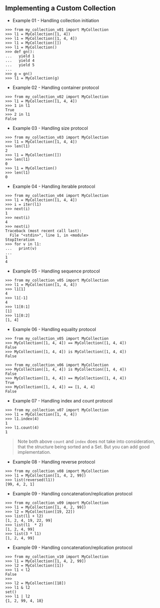 
## Implementing a Custom Collection

- Example 01 - Handling collection initiation

```commandline
>>> from my_collection_v01 import MyCollection
>>> l1 = MyCollection([1, 4])
>>> l1 = MyCollection([1, 4, 4])
>>> l1 = MyCollection([])
>>> l1 = MyCollection()
>>> def gn():
...   yield 1
...   yield 4
...   yield 5
...
>>> g = gn()
>>> l1 = MyCollection(g)

```

- Example 02 - Handling container protocol

```commandline
>>> from my_collection_v02 import MyCollection
>>> l1 = MyCollection([1, 4, 4])
>>> 1 in l1
True
>>> 2 in l1
False
```

- Example 03 - Handling size protocol

```commandline
>>> from my_collection_v03 import MyCollection
>>> l1 = MyCollection([1, 4, 4])
>>> len(l1)
2
>>> l1 = MyCollection([])
>>> len(l1)
0
>>> l1 = MyCollection()
>>> len(l1)
0
```

- Example 04 - Handling iterable protocol

```commandline
>>> from my_collection_v04 import MyCollection
>>> l1 = MyCollection([1, 4, 4])
>>> i = iter(l1)
>>> next(i)
1
>>> next(i)
4
>>> next(i)
Traceback (most recent call last):
  File "<stdin>", line 1, in <module>
StopIteration
>>> for v in l1:
...   print(v)
...
1
4
```

- Example 05 - Handling sequence protocol

```commandline
>>> from my_collection_v05 import MyCollection
>>> l1 = MyCollection([1, 4, 4])
>>> l1[1]
4
>>> l1[-1]
4
>>> l1[0:1]
[1]
>>> l1[0:2]
[1, 4]
```

- Example 06 - Handling equality protocol

```commandline
>>> from my_collection_v05 import MyCollection
>>> MyCollection([1, 4, 4]) == MyCollection([1, 4, 4])
False
>>> MyCollection([1, 4, 4]) is MyCollection([1, 4, 4])
False

>>> from my_collection_v06 import MyCollection
>>> MyCollection([1, 4, 4]) is MyCollection([1, 4, 4])
False
>>> MyCollection([1, 4, 4]) == MyCollection([1, 4, 4])
True
>>> MyCollection([1, 4, 4]) == [1, 4, 4]
False
```

- Example 07 - Handling index and count protocol

```commandline
>>> from my_collection_v07 import MyCollection
>>> l1 = MyCollection([1, 4, 4])
>>> l1.index(4)
1
>>> l1.count(4)
1

```

> Note both above `count` and `index` does not take into consideration, that the structure being sorted and a Set. But you can add good implementation.

- Example 08 - Handling reverse protocol

```commandline
>>> from my_collection_v08 import MyCollection
>>> l1 = MyCollection([1, 4, 2, 99])
>>> list(reversed(l1))
[99, 4, 2, 1]
```

- Example 09 - Handling concatenation/replication protocol


```commandline
>>> from my_collection_v09 import MyCollection
>>> l1 = MyCollection([1, 4, 2, 99])
>>> l2 = MyCollection([19, 22])
>>> list(l1 + l2)
[1, 2, 4, 19, 22, 99]
>>> list(l1  * 2)
[1, 2, 4, 99]
>>> list(3 * l1)
[1, 2, 4, 99]
```

- Example 09 - Handling concatenation/replication protocol

```commandline
>>> from my_collection_v10 import MyCollection
>>> l1 = MyCollection([1, 4, 2, 99])
>>> l2 = MyCollection([1])
>>> l1 < l2
False
>>>
>>> l2 = MyCollection([18])
>>> l1 & l2
set()
>>> l1 | l2
{1, 2, 99, 4, 18}

```

